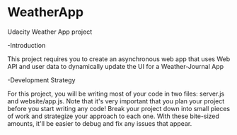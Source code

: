# WeatherApp
Udacity Weather App project

-Introduction

This project requires you to create an asynchronous web app that uses Web API and user data to dynamically update the UI for a Weather-Journal App

-Development Strategy

For this project, you will be writing most of your code in two files: server.js and website/app.js. Note that it's very important that you plan your project before you start writing any code! Break your project down into small pieces of work and strategize your approach to each one. With these bite-sized amounts, it'll be easier to debug and fix any issues that appear.
